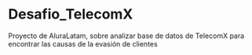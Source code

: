 # Desafio_TelecomX
Proyecto de AluraLatam, sobre analizar base de datos de TelecomX para encontrar las causas de la evasión de clientes 
